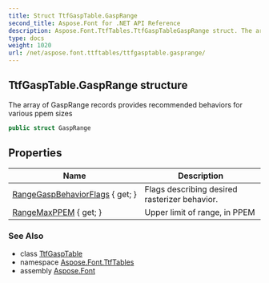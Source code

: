 ```yaml
---
title: Struct TtfGaspTable.GaspRange
second_title: Aspose.Font for .NET API Reference
description: Aspose.Font.TtfTables.TtfGaspTableGaspRange struct. The array of GaspRange records provides recommended behaviors for various ppem sizes
type: docs
weight: 1020
url: /net/aspose.font.ttftables/ttfgasptable.gasprange/
---
```

## TtfGaspTable.GaspRange structure

The array of GaspRange records provides recommended behaviors for various ppem sizes

```csharp
public struct GaspRange
```

## Properties

| Name | Description |
| --- | --- |
| [RangeGaspBehaviorFlags](../../aspose.font.ttftables/ttfgasptable.gasprange/rangegaspbehaviorflags) { get; } | Flags describing desired rasterizer behavior. |
| [RangeMaxPPEM](../../aspose.font.ttftables/ttfgasptable.gasprange/rangemaxppem) { get; } | Upper limit of range, in PPEM |

### See Also

* class [TtfGaspTable](../ttfgasptable/)
* namespace [Aspose.Font.TtfTables](../../aspose.font.ttftables/)
* assembly [Aspose.Font](../../)


